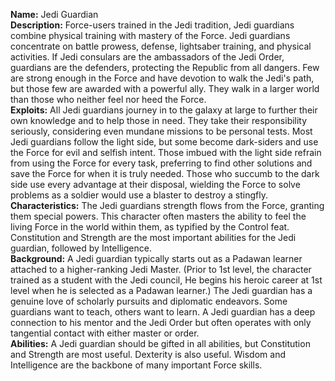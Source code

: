 **Name:** Jedi Guardian  
**Description:** Force-users trained in the Jedi tradition, Jedi guardians combine physical training with mastery of the Force. Jedi guardians concentrate on battle prowess, defense, lightsaber training, and physical activities. If Jedi consulars are the ambassadors of the Jedi Order, guardians are the defenders, protecting the Republic from all dangers. Few are strong enough in the Force and have devotion to walk the Jedi's path, but those few are awarded with a powerful ally. They walk in a larger world than those who neither feel nor heed the Force.  
**Exploits:** All Jedi guardians journey in to the galaxy at large to further their own knowledge and to help those in need. They take their responsibility seriously, considering even mundane missions to be personal tests. Most Jedi guardians follow the light side, but some become dark-siders and use the Force for evil and selfish intent. Those imbued with the light side refrain from using the Force for every task, preferring to find other solutions and save the Force for when it is truly needed. Those who succumb to the dark side use every advantage at their disposal, wielding the Force to solve problems as a soldier would use a blaster to destroy a stingfly.  
**Characteristics:** The Jedi guardians strength flows from the Force, granting them special powers. This character often masters the ability to feel the living Force in the world within them, as typified by the Control feat. Constitution and Strength are the most important abilities for the Jedi guardian, followed by Intelligence.  
**Background:** A Jedi guardian typically starts out as a Padawan learner attached to a higher-ranking Jedi Master. (Prior to 1st level, the character trained as a student with the Jedi council, He begins his heroic career at 1st level when he is selected as a Padawan learner.) The Jedi guardian has a genuine love of scholarly pursuits and diplomatic endeavors. Some guardians want to teach, others want to learn. A Jedi guardian has a deep connection to his mentor and the Jedi Order but often operates with only tangential contact with either master or order.  
**Abilities:** A Jedi guardian should be gifted in all abilities, but Constitution and Strength are most useful. Dexterity is also useful. Wisdom and Intelligence are the backbone of many important Force skills.